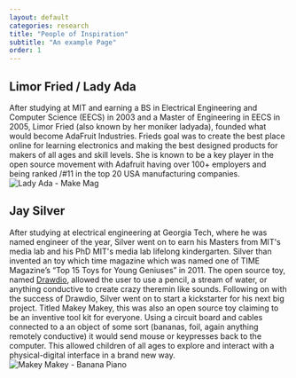 ```yaml
---
layout: default
categories: research
title: "People of Inspiration"
subtitle: "An example Page"
order: 1
---
```

[Drawdio]:https://drawdio.com/

## Limor Fried / Lady Ada
After studying at MIT and earning a BS in Electrical Engineering and Computer Science (EECS) in 2003 and a Master of Engineering in EECS in 2005, Limor Fried (also known by her moniker ladyada), founded what would become AdaFruit Industries. Frieds goal was to create the best place online for learning electronics and making the best designed products for makers of all ages and skill levels. She is known to be a key player in the open source movement with Adafruit having over 100+ employers and being ranked /#11 in the top 20 USA manufacturing companies.
![Lady Ada - Make Mag]({{site.imageurl}}/limor-make.jpg)

## Jay Silver
After studying at electrical engineering at Georgia Tech, where he was named engineer of the year, Silver went on to earn his Masters from MIT's media lab and his PhD MIT's media lab lifelong kindergarten.
Silver than invented an toy which time magazine which was named one of TIME Magazine’s “Top 15 Toys for Young Geniuses” in 2011. The open source toy, named [Drawdio], allowed the user to use a pencil, a stream of water, or anything conductive to create crazy theremin like sounds. Following on with the success of Drawdio, Silver went on to start a kickstarter for his next big project. Titled Makey Makey, this was also an open source toy claiming to be an inventive tool kit for everyone. Using a circuit board and cables connected to a an object of some sort (bananas, foil, again anything remotely conductive) it would send mouse or keypresses back to the computer. This allowed children of all ages to explore and interact with a physical-digital interface in a brand new way.
![Makey Makey - Banana Piano]({{site.imageurl}}/banana-piano.jpg)
